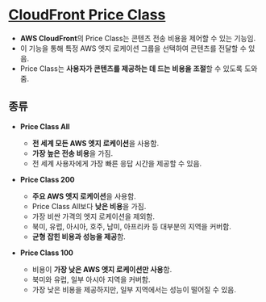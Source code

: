 # [CloudFront Price Class](https://aws.amazon.com/ko/cloudfront/pricing/)

* **AWS CloudFront**의 Price Class는 콘텐츠 전송 비용을 제어할 수 있는 기능임.  
* 이 기능을 통해 특정 AWS 엣지 로케이션 그룹을 선택하여 콘텐츠를 전달할 수 있음.  
* Price Class는 **사용자가 콘텐츠를 제공하는 데 드는 비용을 조절**할 수 있도록 도와줌.

## 종류

* **Price Class All**  
    * **전 세계 모든 AWS 엣지 로케이션**을 사용함.
    * **가장 높은 전송 비용**을 가짐.
    * 전 세계 사용자에게 가장 빠른 응답 시간을 제공할 수 있음.

* **Price Class 200**  
    * **주요 AWS 엣지 로케이션**을 사용함.
    * Price Class All보다 **낮은 비용**을 가짐.
    * 가장 비싼 가격의 엣지 로케이션을 제외함.
    * 북미, 유럽, 아시아, 호주, 남미, 아프리카 등 대부분의 지역을 커버함.
    * **균형 잡힌 비용과 성능을 제공**함.

* **Price Class 100**  
    * 비용이 **가장 낮은 AWS 엣지 로케이션만 사용**함.
    * 북미와 유럽, 일부 아시아 지역을 커버함.
    * 가장 낮은 비용을 제공하지만, 일부 지역에서는 성능이 떨어질 수 있음.